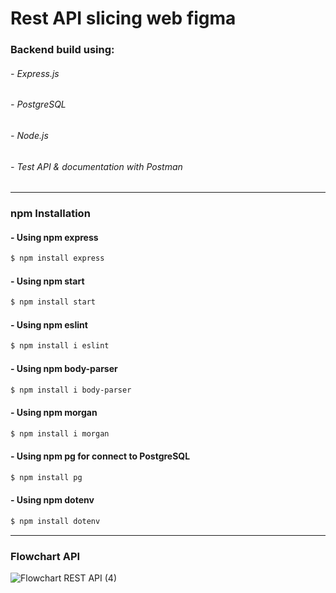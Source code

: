 # Rest API slicing web figma

### Backend build using:
###### - Express.js
###### - PostgreSQL
###### - Node.js
###### - Test API & documentation with Postman

-------------

### npm Installation

#### - Using npm express
```bash
$ npm install express
```
#### - Using npm start
```bash
$ npm install start
```
#### - Using npm eslint
```bash
$ npm install i eslint
```
#### - Using npm body-parser
```bash
$ npm install i body-parser
```
#### - Using npm morgan
```bash
$ npm install i morgan
```
#### - Using npm pg for connect to PostgreSQL
```bash
$ npm install pg
```
#### - Using npm dotenv
```bash
$ npm install dotenv
```
-------------

### Flowchart API

![Flowchart REST API (4)](https://user-images.githubusercontent.com/64014794/101320388-42173880-3896-11eb-938c-17f632ce1eca.jpg)
